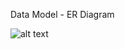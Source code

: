 Data Model - ER Diagram

![alt text](https://github.com/bquigley1/TFS/blob/DB-update/database/Data%20Model%20ERD.png)



